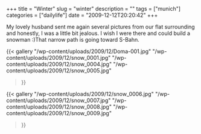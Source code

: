 +++
title = "Winter"
slug = "winter"
description = ""
tags = ["munich"]
categories = ["dailylife"]
date = "2009-12-12T20:20:42"
+++

My lovely husband sent me again several pictures from our flat surrounding and honestly, I was a
little bit jealous. I wish I were there and could build a snowman :)That narrow path is going toward S-Bahn.

{{< gallery
    "/wp-content/uploads/2009/12/Doma-001.jpg"
    "/wp-content/uploads/2009/12/snow_0001.jpg"
    "/wp-content/uploads/2009/12/snow_0004.jpg"
    "/wp-content/uploads/2009/12/snow_0005.jpg"
>}}

{{< gallery
    "/wp-content/uploads/2009/12/snow_0006.jpg"
    "/wp-content/uploads/2009/12/snow_0007.jpg"
    "/wp-content/uploads/2009/12/snow_0008.jpg"
    "/wp-content/uploads/2009/12/snow_0009.jpg"
>}}
